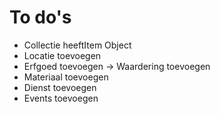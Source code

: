 # To do's

- Collectie heeftItem Object
- Locatie toevoegen
- Erfgoed toevoegen → Waardering toevoegen
- Materiaal toevoegen
- Dienst toevoegen
- Events toevoegen

